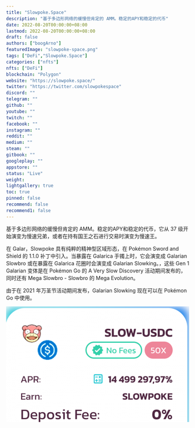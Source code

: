 ```yaml
---
title: "Slowpoke.Space"
description: "基于多边形网络的缓慢但肯定的 AMM。稳定的APY和稳定的代币"
date: 2022-08-20T00:00:00+08:00
lastmod: 2022-08-20T00:00:00+08:00
draft: false
authors: ["boogArno"]
featuredImage: "slowpoke-space.png"
tags: ["DeFi","Slowpoke.Space"]
categories: ["nfts"]
nfts: ["DeFi"]
blockchain: "Polygon"
website: "https://slowpoke.space/"
twitter: "https://twitter.com/slowpokespace"
discord: ""
telegram: ""
github: ""
youtube: ""
twitch: ""
facebook: ""
instagram: ""
reddit: ""
medium: ""
steam: ""
gitbook: ""
googleplay: ""
appstore: ""
status: "Live"
weight: 
lightgallery: true
toc: true
pinned: false
recommend: false
recommend1: false
---
```

基于多边形网络的缓慢但肯定的 AMM。稳定的APY和稳定的代币，它从 37 级开始演变为慢速兄弟，或者在持有国王之石进行交易时演变为慢速王。

在 Galar，Slowpoke 具有纯粹的精神型区域形态，在 Pokémon Sword and Shield 的 1.1.0 补丁中引入。当暴露在 Galarica 手镯上时，它会演变成 Galarian Slowbro 或在暴露在 Galarica 花圈时会演变成 Galarian Slowking。，这些 Gen 1 Galarian 变体是在 Pokémon Go 的 A Very Slow Discovery 活动期间发布的，同时还有 Mega Slowbro - Slowbro 的 Mega Evolution。

由于在 2021 年万圣节活动期间发布，Galarian Slowking 现在可以在 Pokémon Go 中使用。

![slowpokespace-dapp-defi-matic-image1-500x315_c03e4e2274163a4797f4404a59201089](slowpokespace-dapp-defi-matic-image1-500x315_c03e4e2274163a4797f4404a59201089.png)

